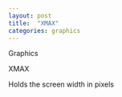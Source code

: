```yaml
---
layout: post
title:  "XMAX"
categories: graphics
---
```

Graphics

XMAX

Holds the screen width in pixels



